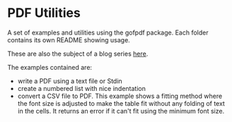 # PDF Utilities
A set of examples and utilities using the gofpdf package. Each folder contains its own README showing usage.

These are also the subject of a blog series [here](http://www.mandolyte.info/).

The examples contained are:
- write a PDF using a text file or Stdin
- create a numbered list with nice indentation
- convert a CSV file to PDF. This example shows a fitting method where the font size is adjusted to make the table fit without any folding of text in the cells. It returns an error if it can't fit using the minimum font size.


